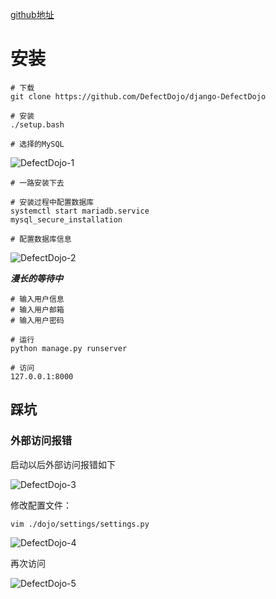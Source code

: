 [github地址](https://github.com/DefectDojo/django-DefectDojo)

# 安装
```
# 下载
git clone https://github.com/DefectDojo/django-DefectDojo

# 安装
./setup.bash

# 选择的MySQL
```

![DefectDojo-1](https://github.com/bloodzer0/Enterprise_Security_Build--Open_Source/blob/master/Application%20Security/Vulnerability%20Management/img/DefectDojo-1.png)

```
# 一路安装下去

# 安装过程中配置数据库
systemctl start mariadb.service
mysql_secure_installation

# 配置数据库信息
```

![DefectDojo-2](https://github.com/bloodzer0/Enterprise_Security_Build--Open_Source/blob/master/Application%20Security/Vulnerability%20Management/img/DefectDojo-2.png)

***********************漫长的等待中***********************

```
# 输入用户信息
# 输入用户邮箱
# 输入用户密码

# 运行
python manage.py runserver

# 访问
127.0.0.1:8000
```

## 踩坑
### 外部访问报错
启动以后外部访问报错如下

![DefectDojo-3](https://github.com/bloodzer0/Enterprise_Security_Build--Open_Source/blob/master/Application%20Security/Vulnerability%20Management/img/DefectDojo-3.png)

修改配置文件：

```
vim ./dojo/settings/settings.py
```

![DefectDojo-4](https://github.com/bloodzer0/Enterprise_Security_Build--Open_Source/blob/master/Application%20Security/Vulnerability%20Management/img/DefectDojo-4.png)

再次访问

![DefectDojo-5](https://github.com/bloodzer0/Enterprise_Security_Build--Open_Source/blob/master/Application%20Security/Vulnerability%20Management/img/DefectDojo-5.png)
